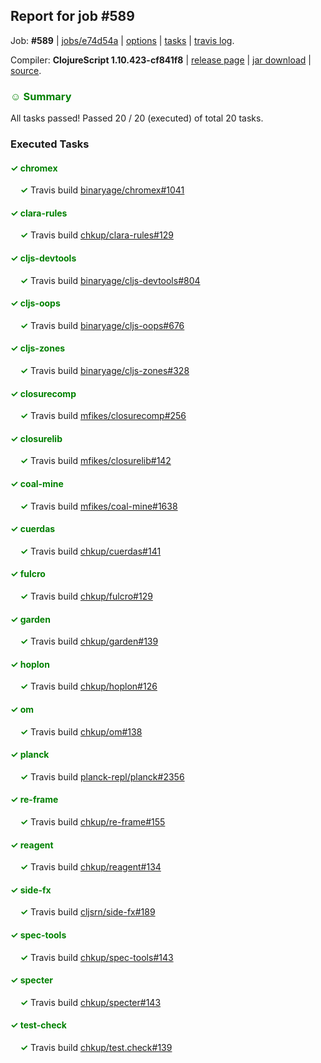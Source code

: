 ## Report for job #589

Job: **#589** | [jobs/e74d54a](https://github.com/cljs-oss/canary/commit/e74d54a2e1617aeb4ed42f8b076c7db0af1144d5) | [options](options.edn) | [tasks](tasks.edn) | [travis log](https://travis-ci.org/cljs-oss/canary/builds/432179157).

Compiler: **ClojureScript 1.10.423-cf841f8** | [release page](https://github.com/cljs-oss/canary/releases/tag/r1.10.423-cf841f8) | [jar download](https://github.com/cljs-oss/canary/releases/download/r1.10.423-cf841f8/clojurescript-1.10.423-cf841f8.jar) | [source](https://github.com/mfikes/clojurescript/commit/cf841f89d85e69b9468a6367139e60772fcfe8d5).

### <b style='color:green'>☺ Summary</b>

All tasks passed! Passed 20 / 20 (executed) of total 20 tasks.

### Executed Tasks

#### <b style='color:green'>&#x2713; chromex</b>
&nbsp;&nbsp;&nbsp;&nbsp;<b style='color:green'>&#x2713;</b> Travis build [binaryage/chromex#1041](https://travis-ci.org/binaryage/chromex/builds/432180651)<br>

#### <b style='color:green'>&#x2713; clara-rules</b>
&nbsp;&nbsp;&nbsp;&nbsp;<b style='color:green'>&#x2713;</b> Travis build [chkup/clara-rules#129](https://travis-ci.org/chkup/clara-rules/builds/432180655)<br>

#### <b style='color:green'>&#x2713; cljs-devtools</b>
&nbsp;&nbsp;&nbsp;&nbsp;<b style='color:green'>&#x2713;</b> Travis build [binaryage/cljs-devtools#804](https://travis-ci.org/binaryage/cljs-devtools/builds/432180659)<br>

#### <b style='color:green'>&#x2713; cljs-oops</b>
&nbsp;&nbsp;&nbsp;&nbsp;<b style='color:green'>&#x2713;</b> Travis build [binaryage/cljs-oops#676](https://travis-ci.org/binaryage/cljs-oops/builds/432180663)<br>

#### <b style='color:green'>&#x2713; cljs-zones</b>
&nbsp;&nbsp;&nbsp;&nbsp;<b style='color:green'>&#x2713;</b> Travis build [binaryage/cljs-zones#328](https://travis-ci.org/binaryage/cljs-zones/builds/432180665)<br>

#### <b style='color:green'>&#x2713; closurecomp</b>
&nbsp;&nbsp;&nbsp;&nbsp;<b style='color:green'>&#x2713;</b> Travis build [mfikes/closurecomp#256](https://travis-ci.org/mfikes/closurecomp/builds/432180667)<br>

#### <b style='color:green'>&#x2713; closurelib</b>
&nbsp;&nbsp;&nbsp;&nbsp;<b style='color:green'>&#x2713;</b> Travis build [mfikes/closurelib#142](https://travis-ci.org/mfikes/closurelib/builds/432180671)<br>

#### <b style='color:green'>&#x2713; coal-mine</b>
&nbsp;&nbsp;&nbsp;&nbsp;<b style='color:green'>&#x2713;</b> Travis build [mfikes/coal-mine#1638](https://travis-ci.org/mfikes/coal-mine/builds/432180675)<br>

#### <b style='color:green'>&#x2713; cuerdas</b>
&nbsp;&nbsp;&nbsp;&nbsp;<b style='color:green'>&#x2713;</b> Travis build [chkup/cuerdas#141](https://travis-ci.org/chkup/cuerdas/builds/432180681)<br>

#### <b style='color:green'>&#x2713; fulcro</b>
&nbsp;&nbsp;&nbsp;&nbsp;<b style='color:green'>&#x2713;</b> Travis build [chkup/fulcro#129](https://travis-ci.org/chkup/fulcro/builds/432180687)<br>

#### <b style='color:green'>&#x2713; garden</b>
&nbsp;&nbsp;&nbsp;&nbsp;<b style='color:green'>&#x2713;</b> Travis build [chkup/garden#139](https://travis-ci.org/chkup/garden/builds/432180699)<br>

#### <b style='color:green'>&#x2713; hoplon</b>
&nbsp;&nbsp;&nbsp;&nbsp;<b style='color:green'>&#x2713;</b> Travis build [chkup/hoplon#126](https://travis-ci.org/chkup/hoplon/builds/432180701)<br>

#### <b style='color:green'>&#x2713; om</b>
&nbsp;&nbsp;&nbsp;&nbsp;<b style='color:green'>&#x2713;</b> Travis build [chkup/om#138](https://travis-ci.org/chkup/om/builds/432180707)<br>

#### <b style='color:green'>&#x2713; planck</b>
&nbsp;&nbsp;&nbsp;&nbsp;<b style='color:green'>&#x2713;</b> Travis build [planck-repl/planck#2356](https://travis-ci.org/planck-repl/planck/builds/432180783)<br>

#### <b style='color:green'>&#x2713; re-frame</b>
&nbsp;&nbsp;&nbsp;&nbsp;<b style='color:green'>&#x2713;</b> Travis build [chkup/re-frame#155](https://travis-ci.org/chkup/re-frame/builds/432180719)<br>

#### <b style='color:green'>&#x2713; reagent</b>
&nbsp;&nbsp;&nbsp;&nbsp;<b style='color:green'>&#x2713;</b> Travis build [chkup/reagent#134](https://travis-ci.org/chkup/reagent/builds/432180752)<br>

#### <b style='color:green'>&#x2713; side-fx</b>
&nbsp;&nbsp;&nbsp;&nbsp;<b style='color:green'>&#x2713;</b> Travis build [cljsrn/side-fx#189](https://travis-ci.org/cljsrn/side-fx/builds/432180780)<br>

#### <b style='color:green'>&#x2713; spec-tools</b>
&nbsp;&nbsp;&nbsp;&nbsp;<b style='color:green'>&#x2713;</b> Travis build [chkup/spec-tools#143](https://travis-ci.org/chkup/spec-tools/builds/432180742)<br>

#### <b style='color:green'>&#x2713; specter</b>
&nbsp;&nbsp;&nbsp;&nbsp;<b style='color:green'>&#x2713;</b> Travis build [chkup/specter#143](https://travis-ci.org/chkup/specter/builds/432180728)<br>

#### <b style='color:green'>&#x2713; test-check</b>
&nbsp;&nbsp;&nbsp;&nbsp;<b style='color:green'>&#x2713;</b> Travis build [chkup/test.check#139](https://travis-ci.org/chkup/test.check/builds/432180773)<br>